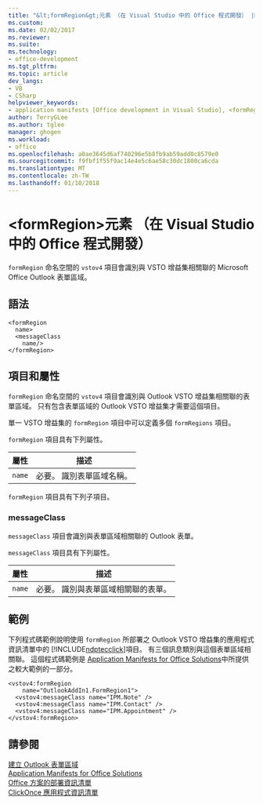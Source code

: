 ```yaml
---
title: "&lt;formRegion&gt;元素 （在 Visual Studio 中的 Office 程式開發） |Microsoft 文件"
ms.custom: 
ms.date: 02/02/2017
ms.reviewer: 
ms.suite: 
ms.technology:
- office-development
ms.tgt_pltfrm: 
ms.topic: article
dev_langs:
- VB
- CSharp
helpviewer_keywords:
- application manifests [Office development in Visual Studio], <formRegion> element
author: TerryGLee
ms.author: tglee
manager: ghogen
ms.workload:
- office
ms.openlocfilehash: a0ae3645d6af740296e5b8fb9ab59add0c8579e0
ms.sourcegitcommit: f9fbf1f55f9ac14e4e5c6ae58c30dc1800ca6cda
ms.translationtype: MT
ms.contentlocale: zh-TW
ms.lasthandoff: 01/10/2018
---
```

# <a name="ltformregiongt-element-office-development-in-visual-studio"></a>&lt;formRegion&gt;元素 （在 Visual Studio 中的 Office 程式開發）
  `formRegion` 命名空間的 `vstov4` 項目會識別與 VSTO 增益集相關聯的 Microsoft Office Outlook 表單區域。  
  
## <a name="syntax"></a>語法  
  
```  
<formRegion  
  name>  
  <messageClass  
    name/>  
</formRegion>  
```  
  
## <a name="elements-and-attributes"></a>項目和屬性  
 `formRegion` 命名空間的 `vstov4` 項目會識別與 Outlook VSTO 增益集相關聯的表單區域。 只有包含表單區域的 Outlook VSTO 增益集才需要這個項目。  
  
 單一 VSTO 增益集的 `formRegion` 項目中可以定義多個 `formRegions` 項目。  
  
 `formRegion` 項目具有下列屬性。  
  
|屬性|描述|  
|---------------|-----------------|  
|`name`|必要。 識別表單區域名稱。|  
  
 `formRegion` 項目具有下列子項目。  
  
### <a name="messageclass"></a>messageClass  
 `messageClass` 項目會識別與表單區域相關聯的 Outlook 表單。  
  
 `messageClass` 項目具有下列屬性。  
  
|屬性|描述|  
|---------------|-----------------|  
|`name`|必要。 識別與表單區域相關聯的表單。|  
  
## <a name="example"></a>範例  
 下列程式碼範例說明使用 `formRegion` 所部署之 Outlook VSTO 增益集的應用程式資訊清單中的 [!INCLUDE[ndptecclick](../vsto/includes/ndptecclick-md.md)]項目。 有三個訊息類別與這個表單區域相關聯。 這個程式碼範例是 [Application Manifests for Office Solutions](../vsto/application-manifests-for-office-solutions.md)中所提供之較大範例的一部分。  
  
```  
<vstov4:formRegion  
    name="OutlookAddIn1.FormRegion1">  
  <vstov4:messageClass name="IPM.Note" />  
  <vstov4:messageClass name="IPM.Contact" />  
  <vstov4:messageClass name="IPM.Appointment" />  
</vstov4:formRegion>  
```  
  
## <a name="see-also"></a>請參閱  
 [建立 Outlook 表單區域](../vsto/creating-outlook-form-regions.md)   
 [Application Manifests for Office Solutions](../vsto/application-manifests-for-office-solutions.md)   
 [Office 方案的部署資訊清單](../vsto/deployment-manifests-for-office-solutions.md)   
 [ClickOnce 應用程式資訊清單](/visualstudio/deployment/clickonce-application-manifest)  
  
  